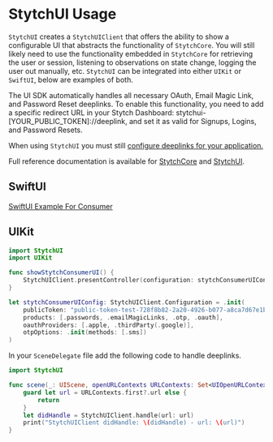 # StytchUI Usage
`StytchUI` creates a `StytchUIClient` that offers the ability to show a configurable UI that abstracts the functionality of `StytchCore`. You will still likely need to use the functionality embedded in `StytchCore` for retrieving the user or session, listening to observations on state change, logging the user out manually, etc. `StytchUI` can be integrated into either `UIKit` or `SwiftUI`, below are examples of both.

The UI SDK automatically handles all necessary OAuth, Email Magic Link, and Password Reset deeplinks. To enable this functionality, you need to add a specific redirect URL in your Stytch Dashboard: stytchui-[YOUR_PUBLIC_TOKEN]://deeplink, and set it as valid for Signups, Logins, and Password Resets.

When using `StytchUI` you must still [configure deeplinks for your application.](./Deeplinks.md)

Full reference documentation is available for [StytchCore](https://stytchauth.github.io/stytch-ios/main/StytchCore/documentation/stytchcore/) and [StytchUI](https://stytchauth.github.io/stytch-ios/main/StytchUI/documentation/stytchui/).

## SwiftUI
[SwiftUI Example For Consumer](https://github.com/stytchauth/stytch-ios/blob/main/Stytch/DemoApps/StytchUIDemo/ContentView.swift)

## UIKit
```swift
import StytchUI
import UIKit

func showStytchConsumerUI() {
    StytchUIClient.presentController(configuration: stytchConsumerUIConfig, controller: self)
}

let stytchConsumerUIConfig: StytchUIClient.Configuration = .init(
    publicToken: "public-token-test-728f8b82-2a20-4926-b077-a8ca7d67e1b2",
    products: [.passwords, .emailMagicLinks, .otp, .oauth],
    oauthProviders: [.apple, .thirdParty(.google)],
    otpOptions: .init(methods: [.sms])
)
```

In your `SceneDelegate` file add the following code to handle deeplinks.
```swift
import StytchUI

func scene(_: UIScene, openURLContexts URLContexts: Set<UIOpenURLContext>) {
    guard let url = URLContexts.first?.url else {
        return
    }
    let didHandle = StytchUIClient.handle(url: url)
    print("StytchUIClient didHandle: \(didHandle) - url: \(url)")
}
```
